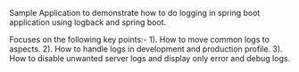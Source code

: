 Sample Application to demonstrate how to do logging in spring boot application using logback and spring boot.

Focuses on the following key points:-
1). How to move common logs to aspects.
2). How to handle logs in development and production profile.
3). How to disable unwanted server logs and display only error and debug logs.


